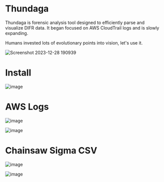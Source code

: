 # Thundaga

Thundaga is forensic analysis tool designed to efficiently parse and visualize DIFR data. It began focused on AWS CloudTrail logs and is slowly expanding. 

Humans invested lots of evolutionary points into vision, let's use it.

![Screenshot 2023-12-28 190939](https://github.com/dbissell6/Thundaga/assets/50979196/6b068dc4-65e0-411e-b33a-6f6bde662edb)

# Install

![image](https://github.com/dbissell6/Thundaga/assets/50979196/c1db0a55-3a8f-4a9f-b065-d589d770228b)

# AWS Logs

![image](https://github.com/dbissell6/Thundaga/assets/50979196/08658cac-9b93-4ea9-b9a2-8b2b4648dd32)

![image](https://github.com/dbissell6/Thundaga/assets/50979196/f6c57bd4-4695-469a-9a4a-f46822a96b14)


# Chainsaw Sigma CSV

![image](https://github.com/dbissell6/Thundaga/assets/50979196/89a9e757-5e87-4e18-9c72-260a516f8989)

![image](https://github.com/dbissell6/Thundaga/assets/50979196/85bb44d3-e0d2-4958-8fbd-126b7166025e)
